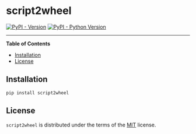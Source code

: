# script2wheel

[![PyPI - Version](https://img.shields.io/pypi/v/script2wheel.svg)](https://pypi.org/project/script2wheel)
[![PyPI - Python Version](https://img.shields.io/pypi/pyversions/script2wheel.svg)](https://pypi.org/project/script2wheel)

-----

**Table of Contents**

- [Installation](#installation)
- [License](#license)

## Installation

```console
pip install script2wheel
```

## License

`script2wheel` is distributed under the terms of the [MIT](https://spdx.org/licenses/MIT.html) license.
